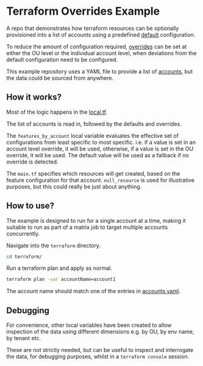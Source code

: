 # Terraform Overrides Example

A repo that demonstrates how terraform resources can be optionally provisioned into a list of accounts using a predefined [default](./defaults.yaml) configuration.

To reduce the amount of configuration required, [overrides](./overrides.yaml) can be set at either the OU level or the individual account level, when deviations from the default configuration need to be configured.

This example repository uses a YAML file to provide a list of [accounts](./accounts.yaml), but the data could be sourced from anywhere.

## How it works?

Most of the logic happens in the [local.tf](./terraform/local.tf).

The list of accounts is read in, followed by the defaults and overrides.

The `features_by_account` local variable evaluates the effective set of configurations from least specific to most specific. i.e. if a value is set in an account level override, it will be used, otherwise, if a value is set in the OU override, it will be used. The default value will be used as a fallback if no override is detected.

The `main.tf` specifies which resources will get created, based on the feature configuration for that account. `null_resource` is used for illustrative purposes, but this could really be just about anything.

## How to use?

The example is designed to run for a single account at a time, making it suitable to run as part of a matrix job to target multiple accounts concurrently.

Navigate into the `terraform` directory.

```bash
cd terraform/
```

Run a terraform plan and apply as normal.

```bash
terraform plan -var accountName=account1
```

The account name should match one of the entries in [accounts.yaml](./accounts.yaml).

## Debugging

For convenience, other local variables have been created to allow inspection of the data using different dimensions e.g. by OU, by env name, by tenant etc.

These are not strictly needed, but can be useful to inspect and interrogate the data, for debugging purposes, whilst in a `terraform console` session.